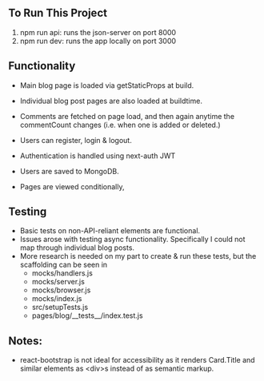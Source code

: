 
## To Run This Project
1. npm run api: runs the json-server on port 8000
2. npm run dev: runs the app locally on port 3000

## Functionality

- Main blog page is loaded via getStaticProps at build.
- Individual blog post pages are also loaded at buildtime.
- Comments are fetched on page load, and then again anytime the commentCount changes
    (i.e. when one is added or deleted.)

- Users can register, login & logout.
- Authentication is handled using next-auth JWT
- Users are saved to MongoDB.
- Pages are viewed conditionally, 


## Testing


- Basic tests on non-API-reliant elements are functional.
- Issues arose with testing async functionality. Specifically I could not map through individual blog posts.
- More research is needed on my part to create & run these tests, but the scaffolding can be seen in
    - mocks/handlers.js
    - mocks/server.js
    - mocks/browser.js
    - mocks/index.js
    - src/setupTests.js
    - pages/blog/\_\_tests\_\_/index.test.js


## Notes:

- react-bootstrap is not ideal for accessibility as it renders Card.Title and similar elements as \<div>s instead of 
as semantic markup.